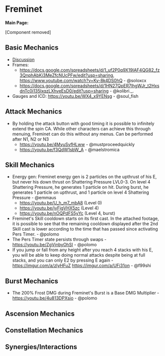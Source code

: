 # Freminet

**Main Page:**

[Component removed]

## Basic Mechanics

- [Discussion](https://tickets.deeznuts.moe/transcripts/freminet-basic-mechanics#1148889045284421652)
- Frames:
  - https://docs.google.com/spreadsheets/d/1_uf2P0q9X19lAF4QG82_fz3QnphAbKi3MeZfcNUcPFw/edit?usp=sharing, https://www.youtube.com/watch?v=Ky-8k4DS0hQ - @soloxcx
  - https://docs.google.com/spreadsheets/d/1HN27QpER7lhgWJr_t2HxsdnTc0i135lxqzLXhveEsD0/edit?usp=sharing - @kolibri._.
- Gauges and ICD: https://youtu.be/WX4_x9YENsg - @soul_fish

## Attack Mechanics

- By holding the attack button with good timing it is possible to infinitely extend the spin CA. While other characters can achieve this through menuing, Freminet can do this without any menus. Can be performed after N1, N2 or N3
  - https://youtu.be/4MyuSvfHLww - @mustproceedquickly
  - https://youtu.be/f3QdW1sbW_A - @maelstromica

## Skill Mechanics

- Energy gen: Freminet energy gen is 2 particles on the upthrust of his E, but never his down thrust on Shattering Pressure LVL0-3. On level 4 Shattering Pressure, he generates 1 particle on hit. During burst, he generates 1 particle on upthrust, and 1 particle on level 4 Shattering Pressure - @emmaus
  - https://youtu.be/U_h_m7_mbA8 (Level 0)
  - https://youtu.be/jyFjgVHX5zc (Level 4)
  - https://youtu.be/nOQPdFS5yYc (Level 4, burst)
- Freminet's Skill cooldown starts on its first cast. In the attached footage, it is possible to see that the remaining cooldown displayed after the 2nd Skill cast is lower according to the time that has passed since activating Pers Timer. - @polomo
- The Pers Timer state persists through swaps - https://youtu.be/ZgVjnbyOhSI - @polomo
- If you jump or fall from any height after you reach 4 stacks with his E, you will be able to keep doing normal attacks despite being at full stacks, and you can only E2 by pressing E again - https://imgur.com/a/zIyHFuZ https://imgur.com/a/UFi31on - @f99shi


## Burst Mechanics

- The 200% Frost DMG during Freminet's Burst is a Base DMG Multiplier - https://youtu.be/4u813DPXsio - @polomo

## Ascension Mechanics

## Constellation Mechanics

## Synergies/Interactions